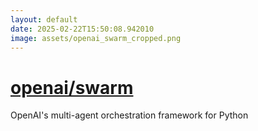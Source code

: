 ```yaml
---
layout: default
date: 2025-02-22T15:50:08.942010
image: assets/openai_swarm_cropped.png
---
```


# [openai/swarm](https://github.com/openai/swarm)

OpenAI's multi-agent orchestration framework for Python
